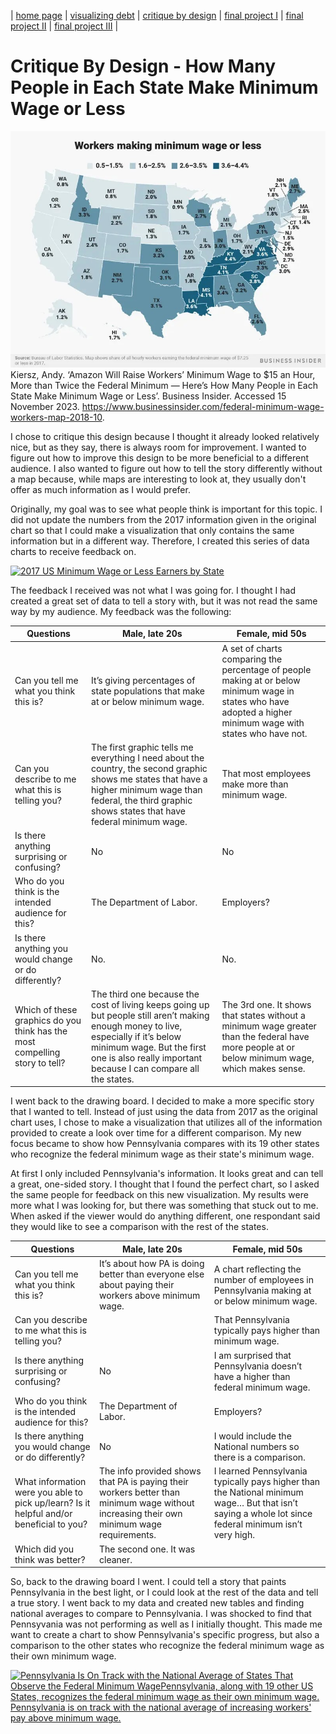 | [home page](https://jrshore.github.io/jshore-portfolio/) | [visualizing debt](visualizing-government-debt) | [critique by design](critique-by-design) | [final project I](final-project-part-one) | [final project II](final-project-part-two) | [final project III](final-project-part-three) |

# Critique By Design - How Many People in Each State Make Minimum Wage or Less

![Map of minimum wages](Map.jpg)
Kiersz, Andy. ‘Amazon Will Raise Workers’ Minimum Wage to $15 an Hour, More than Twice the Federal Minimum — Here’s How Many People in Each State Make Minimum Wage or Less’. Business Insider. Accessed 15 November 2023. https://www.businessinsider.com/federal-minimum-wage-workers-map-2018-10.

I chose to critique this design because I thought it already looked relatively nice, but as they say, there is always room for improvement. I wanted to figure out how to improve this design to be more beneficial to a different audience. I also wanted to figure out how to tell the story differently without a map because, while maps are interesting to look at, they usually don't offer as much information as I would prefer. 

Originally, my goal was to see what people think is important for this topic. I did not update the numbers from the 2017 information given in the original chart so that I could make a visualization that only contains the same information but in a different way. Therefore, I created this series of data charts to receive feedback on.

<div class='tableauPlaceholder' id='viz1699720305836' style='position: relative'><noscript><a href='https:&#47;&#47;www.businessinsider.com&#47;federal-minimum-wage-workers-map-2018-10?r=US&amp;IR=T'><img alt='2017 US Minimum Wage or Less Earners by State ' src='https:&#47;&#47;public.tableau.com&#47;static&#47;images&#47;5Q&#47;5QMJWHN8B&#47;1_rss.png' style='border: none' /></a></noscript><object class='tableauViz'  style='display:none;'><param name='host_url' value='https%3A%2F%2Fpublic.tableau.com%2F' /> <param name='embed_code_version' value='3' /> <param name='path' value='shared&#47;5QMJWHN8B' /> <param name='toolbar' value='yes' /><param name='static_image' value='https:&#47;&#47;public.tableau.com&#47;static&#47;images&#47;5Q&#47;5QMJWHN8B&#47;1.png' /> <param name='animate_transition' value='yes' /><param name='display_static_image' value='yes' /><param name='display_spinner' value='yes' /><param name='display_overlay' value='yes' /><param name='display_count' value='yes' /><param name='language' value='en-US' /></object></div>                
<script type='text/javascript'>                    
  var divElement = document.getElementById('viz1699720305836');                    
  var vizElement = divElement.getElementsByTagName('object')[0];                    
  vizElement.style.width='1016px';vizElement.style.height='991px';                    
  var scriptElement = document.createElement('script');                    
  scriptElement.src = 'https://public.tableau.com/javascripts/api/viz_v1.js';                    
  vizElement.parentNode.insertBefore(scriptElement, vizElement);                
</script>


The feedback I received was not what I was going for. I thought I had created a great set of data to tell a story with, but it was not read the same way by my audience. My feedback was the following:

|           Questions          |             Male, late 20s             |               Female, mid 50s              |
|------------------------------|----------------------------------------|--------------------------------------------|
| Can you tell me what you think this is? | It’s giving percentages of state populations that make at or below minimum wage. | A set of charts comparing the percentage of people making at or below minimum wage in states who have adopted a higher minimum wage with states who have not. |
| Can you describe to me what this is telling you? | The first graphic tells me everything I need about the country, the second graphic shows me states that have a higher minimum wage than federal, the third graphic shows states that have federal minimum wage. | That most employees make more than minimum wage. |
| Is there anything surprising or confusing? | No | No |
| Who do you think is the intended audience for this? | The Department of Labor. | Employers? |
| Is there anything you would change or do differently? | No. | No.|
| Which of these graphics do you think has the most compelling story to tell? | The third one because the cost of living keeps going up but people still aren’t making enough money to live, especially if it’s below minimum wage. But the first one is also really important because I can compare all the states. | The 3rd one. It shows  that states without a minimum wage greater than the federal have more people at or below minimum wage, which makes sense. |

I went back to the drawing board. I decided to make a more specific story that I wanted to tell. Instead of just using the data from 2017 as the original chart uses, I chose to make a visualization that utilizes all of the information provided to create a look over time for a different comparison. My new focus became to show how Pennsylvania compares with its 19 other states who recognize the federal minimum wage as their state's minimum wage. 

At first I only included Pennsylvania's information. It looks great and can tell a great, one-sided story. I thought that I found the perfect chart, so I asked the same people for feedback on this new visualization. My results were more what I was looking for, but there was something that stuck out to me. When asked if the viewer would do anything different, one respondant said they would like to see a comparison with the rest of the states. 

|           Questions          |             Male, late 20s             |               Female, mid 50s              |
|------------------------------|----------------------------------------|--------------------------------------------|
| Can you tell me what you think this is? | It’s about how PA is doing better than everyone else about paying their workers above minimum wage. | A chart reflecting the number of employees in Pennsylvania making at or below minimum wage. |
| Can you describe to me what this is telling you? | | That Pennsylvania typically pays higher than minimum wage. |
| Is there anything surprising or confusing? | No | I am surprised that Pennsylvania doesn’t have a higher than federal minimum wage. |
| Who do you think is the intended audience for this? | The Department of Labor. | Employers? |
| Is there anything you would change or do differently? | No | I would include the National numbers so there is a comparison. |
| What information were you able to pick up/learn? Is it helpful and/or beneficial to you? | The info provided shows that PA is paying their workers better than minimum wage without increasing their own minimum wage requirements. | I learned Pennsylvania typically pays higher than the National minimum wage… But that isn’t saying a whole lot since federal minimum isn’t very high. |
| Which did you think was better? | The second one. It was cleaner. |  |

So, back to the drawing board I went. I could tell a story that paints Pennsylvania in the best light, or I could look at the rest of the data and tell a true story. I went back to my data and created new tables and finding national averages to compare to Pennsylvania. I was shocked to find that Pennsyvania was not performing as well as I initially thought. This made me want to create a chart to show Pennsylvania's specific progress, but also a comparison to the other states who recognize the federal minimum wage as their own minimum wage. 

<div class='tableauPlaceholder' id='viz1700083913659' style='position: relative'><noscript><a href='#'><img alt='Pennsylvania Is On Track with the National Average of States That Observe the Federal Minimum WagePennsylvania, along with 19 other US States, recognizes the federal minimum wage as their own minimum wage. Pennsylvania is on track with the national average of increasing workers&#39; pay above minimum wage. ' src='https:&#47;&#47;public.tableau.com&#47;static&#47;images&#47;PA&#47;PAMinimumWageChart&#47;Story1&#47;1_rss.png' style='border: none' /></a></noscript><object class='tableauViz'  style='display:none;'><param name='host_url' value='https%3A%2F%2Fpublic.tableau.com%2F' /> <param name='embed_code_version' value='3' /> <param name='site_root' value='' /><param name='name' value='PAMinimumWageChart&#47;Story1' /><param name='tabs' value='no' /><param name='toolbar' value='yes' /><param name='static_image' value='https:&#47;&#47;public.tableau.com&#47;static&#47;images&#47;PA&#47;PAMinimumWageChart&#47;Story1&#47;1.png' /> <param name='animate_transition' value='yes' /><param name='display_static_image' value='yes' /><param name='display_spinner' value='yes' /><param name='display_overlay' value='yes' /><param name='display_count' value='yes' /><param name='language' value='en-US' /></object></div>                <script type='text/javascript'>                    
  var divElement = document.getElementById('viz1700083913659');                    
  var vizElement = divElement.getElementsByTagName('object')[0];                    
  vizElement.style.width='800px';vizElement.style.height='827px';                    
  var scriptElement = document.createElement('script');                    
  scriptElement.src = 'https://public.tableau.com/javascripts/api/viz_v1.js';                    
  vizElement.parentNode.insertBefore(scriptElement, vizElement);                
</script>
